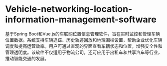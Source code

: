 # Vehicle-networking-location-information-management-software
基于Spring Boot和Vue.js的车联网位置信息管理软件，旨在实时监控和管理车辆位置数据。系统支持车辆追踪、历史轨迹回放和地理围栏设置，帮助企业优化车辆调度和提高运营效率。用户可通过直观的界面查看车辆状态和位置，增强安全性和管理透明度。该软件不仅适用于物流公司，还可应用于出租车和共享汽车等行业，推动智能交通的发展。
